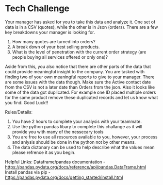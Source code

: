 # Tech Challenge



Your manager has asked for you to take this data and analyze it. One set of data is in a CSV (quotes), while the other is in Json (orders). There are a few key breakdowns your manager is looking for. 

  1. How many quotes are turned into orders?
  2. A break down of your best selling products.
  3. What is the level of penetration with the current order strategy (are people buying all services offered or only one)?

Aside from this, you also notice that there are other parts of the data that could provide meaningful insight to the company. You are tasked with finding two of your own meaningful reports to give to your manager. There are some issues with the data though. Make sure the Active contact date from the CSV is not a later date than Orders from the json. Also it looks like some of the data got duplicated. For example one ID placed multiple orders for the same product remove these duplicated records and let us know what you find. Good Luck!!


Rules/Details:
1. You have 2 hours to complete your analysis with your teammate.
2. Use the python pandas libary to complete this challange as it will provide you with many of the nessecary tools
3. You are free to use all resources available to you, however, your process and anlysis should be done in the python not by other means.
4. The data dictonary can be used to help describe what the values mean please refrence it as you begin.

Helpful Links:
Dataframe/pandas documentation -  https://pandas.pydata.org/docs/reference/api/pandas.DataFrame.html
Install pandas via pip         - https://pandas.pydata.org/docs/getting_started/install.html
